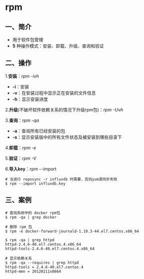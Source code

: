# rpm
## 一、简介
* 用于软件包管理
* **5** 种操作模式：安装、卸载、升级、查询和验证

## 二、操作
1.**安装**：_rpm -ivh_
* **-i**：安装
* **-v**：在安装过程中显示正在安装的文件信息
* **-h**：显示安装进度

2.**升级**\(不破坏软件依赖关系的情况下升级rpm包\)：_rpm -Uvh_

3.**查询**：_rpm -qa_

* **-a**：查询所有已经安装的包
* **-s**：显示安装版中的所有文件状态及被安装到哪些目录下

4.**卸载**：_rpm -e_

5.**验证**：_rpm -V_

6.**导入key**：rpm --import

```
# 当进行 reposync -r influxdb 时需要，否则yum源同步失败
$ rpm --import influxdb.key
```

## 三、案例
```
# 查找系统中的 docker rpm包
$ rpm -qa | grep docker

# 删除 rpm 包
$ rpm -e docker-forward-journald-1.10.3-44.el7.centos.x86_64

$ rpm -qa | grep httpd
httpd-2.4.6-40.el7.centos.4.x86_64
httpd-tools-2.4.6-40.el7.centos.4.x86_64

# 显示依赖关系
$ rpm -qa --requires | grep httpd
httpd-tools = 2.4.6-40.el7.centos.4
httpd-mmn = 20120211x8664
```
